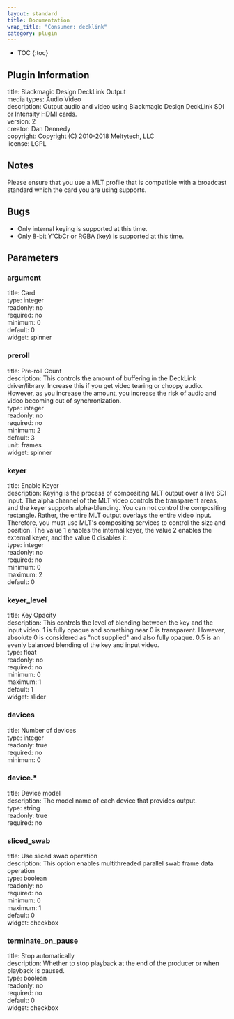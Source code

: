 ```yaml
---
layout: standard
title: Documentation
wrap_title: "Consumer: decklink"
category: plugin
---
```

* TOC
{:toc}

## Plugin Information

title: Blackmagic Design DeckLink Output  
media types:
Audio  Video  
description: Output audio and video using Blackmagic Design DeckLink SDI or Intensity HDMI cards.  
version: 2  
creator: Dan Dennedy  
copyright: Copyright (C) 2010-2018 Meltytech, LLC  
license: LGPL  

## Notes

Please ensure that you use a MLT profile that is compatible with a broadcast standard which the card you are using supports.

## Bugs

* Only internal keying is supported at this time.
* Only 8-bit Y'CbCr or RGBA (key) is supported at this time.


## Parameters

### argument

title: Card    
type: integer  
readonly: no  
required: no  
minimum: 0  
default: 0  
widget: spinner  

### preroll

title: Pre-roll Count    
description:
This controls the amount of buffering in the DeckLink driver/library. Increase this if you get video tearing or choppy audio. However, as you increase the amount, you increase the risk of audio and video becoming out of synchronization.  
type: integer  
readonly: no  
required: no  
minimum: 2  
default: 3  
unit: frames  
widget: spinner  

### keyer

title: Enable Keyer    
description:
Keying is the process of compositing MLT output over a live SDI input. The alpha channel of the MLT video controls the transparent areas, and the keyer supports alpha-blending. You can not control the compositing rectangle. Rather, the entire MLT output overlays the entire video input. Therefore, you must use MLT&#39;s compositing services to control the size and position. The value 1 enables the internal keyer, the value 2 enables the external keyer, and the value 0 disables it.  
type: integer  
readonly: no  
required: no  
minimum: 0  
maximum: 2  
default: 0  

### keyer_level

title: Key Opacity    
description:
This controls the level of blending between the key and the input video. 1 is fully opaque and something near 0 is transparent. However, absolute 0 is considered as &quot;not supplied&quot; and also fully opaque. 0.5 is an evenly balanced blending of the key and input video.  
type: float  
readonly: no  
required: no  
minimum: 0  
maximum: 1  
default: 1  
widget: slider  

### devices

title: Number of devices    
type: integer  
readonly: true  
required: no  
minimum: 0  

### device.*

title: Device model    
description:
The model name of each device that provides output.  
type: string  
readonly: true  
required: no  

### sliced_swab

title: Use sliced swab operation    
description:
This option enables multithreaded parallel swab frame data operation  
type: boolean  
readonly: no  
required: no  
minimum: 0  
maximum: 1  
default: 0  
widget: checkbox  

### terminate_on_pause

title: Stop automatically    
description:
Whether to stop playback at the end of the producer or when playback is paused.  
type: boolean  
readonly: no  
required: no  
default: 0  
widget: checkbox  

